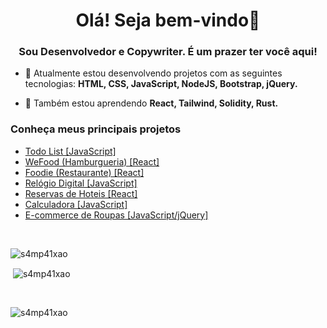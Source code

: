 <h1 align="center">Olá! Seja bem-vindo👋</h1>
<h3 align="center">Sou Desenvolvedor e Copywriter. É um prazer ter você aqui!</h3>

- 🚀 Atualmente estou desenvolvendo projetos com as seguintes tecnologias: **HTML, CSS, JavaScript, NodeJS, Bootstrap, jQuery.**

- 🌱 Também estou aprendendo **React, Tailwind, Solidity, Rust.**


<h3>Conheça meus principais projetos</h3>

<ul>
    <li><a href="https://todo-list-one-blush.vercel.app/" target="_blank">Todo List [JavaScript]</a></li>
    <li><a href="https://wefood.vercel.app/" target="_blank">WeFood (Hamburgueria) [React]</a></li>
    <li><a href="https://restaurant-landing-page-mocha.vercel.app/" target="_blank">Foodie (Restaurante) [React]</a></li>
    <li><a href="https://relogio-digital-psi-rust.vercel.app/" target="_blank">Relógio Digital [JavaScript]</a></li>
    <li><a href="https://experience-react-tailwind.vercel.app/" target="_blank">Reservas de Hoteis [React]</a></li>
    <li><a href="https://calculator-project-three-theta.vercel.app/" target="_blank">Calculadora [JavaScript]</a></li>
    <li><a href="https://e-commerce-j-query-bootstrap.vercel.app/" target="_blank">E-commerce de Roupas [JavaScript/jQuery]</a></li>
</ul>

<br>

<p><img align="left" src="https://github-readme-stats.vercel.app/api/top-langs?username=s4mp41xao&show_icons=true&locale=en&layout=compact" alt="s4mp41xao" /></p>

<br>

<p>&nbsp;<img align="center" src="https://github-readme-stats.vercel.app/api?username=s4mp41xao&show_icons=true&locale=en" alt="s4mp41xao" /></p>

<br>

<p><img align="center" src="https://github-readme-streak-stats.herokuapp.com/?user=s4mp41xao&" alt="s4mp41xao" /></p>
